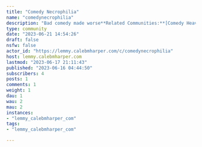 ```yaml
---
title: "Comedy Necrophilia" 
name: "comedynecrophilia"
description: "Bad comedy made worse**Related Communities:**[Comedy Heaven](/c/comedyheaven@lemmy.world)"
type: community
date: "2023-06-21 14:54:26"
draft: false
nsfw: false
actor_id: "https://lemmy.calebmharper.com/c/comedynecrophilia"
host: lemmy.calebmharper.com
lastmod: "2023-06-17 21:11:43"
published: "2023-06-16 04:44:50"
subscribers: 4
posts: 1
comments: 1
weight: 1
dau: 1
wau: 2
mau: 2
instances:
- "lemmy_calebmharper_com"
tags: 
- "lemmy_calebmharper_com"

---
```

